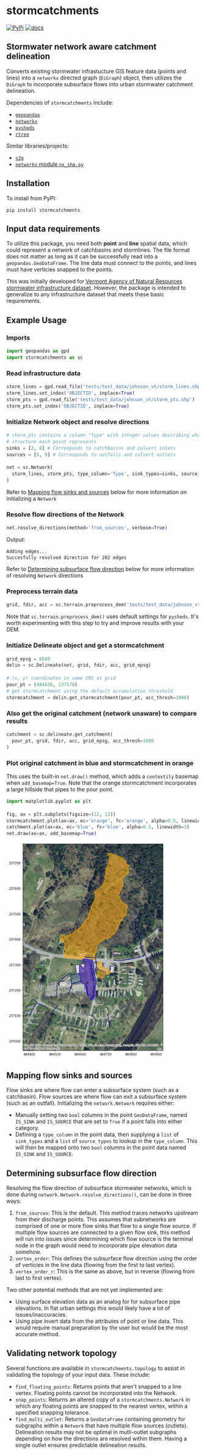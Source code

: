 # stormcatchments
[![PyPi](https://img.shields.io/pypi/v/stormcatchments.svg)](https://pypi.python.org/pypi/stormcatchments)
[![docs](https://readthedocs.org/projects/stormcatchments/badge)](https://stormcatchments.readthedocs.io/en/latest/)

## Stormwater network aware catchment delineation

Converts existing stormwater infrastucture GIS feature data (points and lines) into a
```networkx``` directed graph (```DiGraph```) object, then utilizes the ```DiGraph``` to
incorporate subsurface flows into urban stormwater catchment delineation.

Dependencies of ```stormcatchments``` include:
- [```geopandas```](https://github.com/geopandas/geopandas)
- [```networkx```](https://github.com/networkx/networkx)
- [```pysheds```](https://github.com/mdbartos/pysheds)
- [```rtree```](https://github.com/Toblerity/rtree)

Similar libraries/projects:
- [```s2g```](https://github.com/caesar0301/s2g)
- [```networkx``` module ```nx_shp.py```](https://github.com/networkx/networkx/blob/6e20b952a957af820990f68d9237609198088816/networkx/readwrite/nx_shp.py)


## Installation

To install from PyPI:
```
pip install stormcatchments
```

## Input data requirements

To utilize this package, you need both **point** and **line** spatial data, which could represent a network of catchbasins and stormlines. The file format does not matter as long as it can be successfully read into a ```geopandas.GeoDataFrame```. The line data must connect to the points, and lines must have verticies snapped to the points.

This was initially developed for [Vermont Agency of Natural Resources stormwater infrastructure dataset](https://gis-vtanr.hub.arcgis.com/maps/VTANR::stormwater-infrastructure/explore?location=43.609172%2C-72.968811%2C14.15). However, the package is intended to generalize to any infrastructure dataset that meets these basic requirements.


## Example Usage

### Imports
```python
import geopandas as gpd
import stormcatchments as sc
```
### Read infrastructure data
```python
storm_lines = gpd.read_file('tests/test_data/johnson_vt/storm_lines.shp')
storm_lines.set_index('OBJECTID', inplace=True)
storm_pts = gpd.read_file('tests/test_data/johnson_vt/storm_pts.shp')
storm_pts.set_index('OBJECTID', inplace=True)
```
### Initialize Network object and resolve directions
```python
# storm_pts contains a column "Type" with integer values describing what type of 
# structure each point represents
sinks = [2, 8] # Corresponds to catchbasins and culvert inlets
sources = [5, 9] # Corresponds to outfalls and culvert outlets

net = sc.Network(
  storm_lines, storm_pts, type_column='Type', sink_types=sinks, source_types=sources
)
```
Refer to [Mapping flow sinks and sources](#mapping-flow-sinks-and-sources) below for more information on initializing a ```Network```
### Resolve flow directions of the Network
```python
net.resolve_directions(method='from_sources', verbose=True)
```
Output:
```
Adding edges...
Succesfully resolved direction for 202 edges
```
Refer to [Determining subsurface flow direction](#determining-subsurface-flow-direction) below for more information of resolving ```Network``` directions
### Preprocess terrain data
```python
grid, fdir, acc = sc.terrain.preprocess_dem('tests/test_data/johnson_vt/dem.tif')
```
Note that ```sc.terrain.preprocess_dem()``` uses default settings for ```pysheds```. It's worth experimenting with this step to try and improve results with your DEM.
### Initialize Delineate object and get a stormcatchment
```python
grid_epsg = 6589
delin = sc.Delineate(net, grid, fdir, acc, grid_epsg)

# (x, y) coordinates in same CRS as grid
pour_pt = (484636, 237170)
# get stormcatchment using the default accumulation threshold
stormcatchment = delin.get_stormcatchment(pour_pt, acc_thresh=1000)
```
### Also get the original catchment (network unaware) to compare results
```python
catchment = sc.delineate.get_catchment(
  pour_pt, grid, fdir, acc, grid_epsg, acc_thresh=1000
)
```
### Plot original catchment in blue and stormcatchment in orange
This uses the built-in ```net.draw()``` method, which adds a ```contextily``` basemap when ```add_basemap=True```. Note that the orange stormcatchment incorporates a large hillside 
that pipes to the pour point.
```python
import matplotlib.pyplot as plt

fig, ax = plt.subplots(figsize=(12, 12))
stormcatchment.plot(ax=ax, ec='orange', fc='orange', alpha=0.5, linewidth=3)
catchment.plot(ax=ax, ec='blue', fc='blue', alpha=0.5, linewidth=3)
net.draw(ax=ax, add_basemap=True)
```
![Plot of catchment and stormcatchment](img/example_stormcatchment.png)


## Mapping flow sinks and sources

Flow sinks are where flow can enter a subsurface system (such as a catchbasin). Flow sources are where flow can exit a subsurface system (such as an outfall). Initializing the ```network.Network``` requires either:
- Manually setting two ```bool``` columns in the point ```GeoDataFrame```, named ```IS_SINK``` and ```IS_SOURCE``` that are set to ```True``` if a point falls into either category.
- Defining a ```type_column``` in the point data, then supplying a ```list``` of ```sink_types``` and a ```list``` of ```source_types``` to lookup in the ```type_column```. This will then be mapped onto two ```bool``` columns in the point data named ```IS_SINK``` and ```IS_SOURCE```.


## Determining subsurface flow direction

Resolving the flow direction of subsurface stormwater networks, which is done during ```network.Network.resolve_directions()```, can be done in three ways:
1) ```from_sources```: This is the default. This method traces networks upstream from their discharge points. This assumes that subnetworks are comprised of one or more flow sinks that flow to a single flow source. If multiple flow sources are connected to a given flow sink, this method will run into issues since determining which flow source is the terminal node in the graph would need to incorporate pipe elevation data somehow.
2) ```vertex_order```: This defines the subsurface flow direction using the order of verticies in the line data (flowing from the first to last vertex).
3) ```vertex_order_r```: This is the same as above, but in reverse (flowing from last to first vertex).

Two other potential methods that are not yet implemented are:
- Using surface elevation data as an analog for for subsurface pipe elevations. In flat urban settings this would likely have a lot of issues/inaccuracies.
- Using pipe invert data from the attributes of point or line data. This would require manual preparation by the user but would be the most accurate method.

## Validating network topology

Several functions are available in ```stormcatchments.topology``` to assist in validating the topology of your input data. These include:
- ```find_floating_points```: Returns points that aren't snapped to a line vertex. Floating points cannot be incorporated into the Network.
- ```snap_points```: Returns an altered copy of a ```stormcatchments.Network``` in which any floating points are snapped to the nearest vertex, within a specified snapping tolerance.
- ```find_multi_outlet```: Returns a ```GeoDataFrame``` containing geometry for subgraphs within a ```Network``` that have multiple flow sources (outlets). Delineation results may not be optimal in mutli-outlet subgraphs depending on how the directions are resolved within them. Having a single outlet ensures predictable delineation results.
